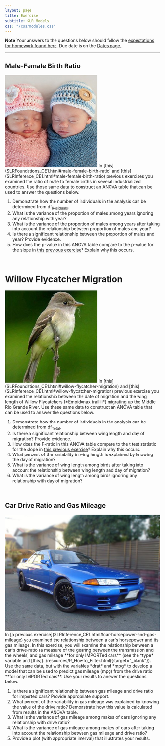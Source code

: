 ```yaml
---
layout: page
title: Exercise
subtitle: SLR Models
css: "/css/modules.css"
---
```


<div class="alert alert-warning">
  <strong>Note</strong> Your answers to the questions below should follow the <a href="../resources/hwformat" target="_blank">expectations for homework found here</a>. Due date is on the <a href="../../resources/Dates-Current" target="_blank">Dates page.</a>
</div>

----

## Male-Female Birth Ratio
<img src="../zimgs/boy-girl-infants.jpg" alt="Decoration" class="img-right">
In [this](SLRFoundations_CE1.html#male-female-birth-ratio) and [this](SLRInference_CE1.html#male-female-birth-ratio) previous exercises you examined the ratio of male to female births in several industrialized countries. Use those same data to construct an ANOVA table that can be used to answer the questions below.

1. Demonstrate how the number of individuals in the analysis can be determined from df<sub>Residuals</sub>.
1. What is the variance of the proportion of males among years ignoring any relationship with year?
1. What is the variance of the proportion of males among years after taking into account the relationship between proportion of males and year?
1. Is there a significant relationship between the proportion of males and year? Provide evidence.
1. How does the p-value in this ANOVA table compare to the p-value for the slope in [this previous exercise](SLRInference_CE1.html#male-female-birth-ratio)? Explain why this occurs.

&nbsp;

# Willow Flycatcher Migration
<img src="../zimgs/willow_flycatcher.jpg" alt="Decoration" class="img-right">
In [this](SLRFoundations_CE1.html#willow-flycatcher-migration) and [this](SLRInference_CE1.html#willow-flycatcher-migration) previous exercise you examined the relationship between the date of migration and the wing length of Willow Flycatchers (*Empidonax traillii*) migrating up the Middle Rio Grande River. Use these same data to construct an ANOVA table that can be used to answer the questions below.

1. Demonstrate how the number of individuals in the analysis can be determined from df<sub>Total</sub>.
1. Is there a significant relationship between wing length and day of migration? Provide evidence.
1. How does the F-ratio in this ANOVA table compare to the t test statistic for the slope in [this previous exercise](SLRInference_CE1.html#willow-flycatcher-migration)? Explain why this occurs.
1. What percent of the variability in wing length is explained by knowing the day of migration?
1. What is the variance of wing length among birds after taking into account the relationship between wing length and day of migration?
1. What is the variance of wing length among birds ignoring any relationship with day of migration?

&nbsp;

## Car Drive Ratio and Gas Mileage
<img src="../zimgs/cars93.jpg" alt="1993 Car" class="img-right">
In [a previous exercise](SLRInference_CE1.html#car-horsepower-and-gas-mileage) you examined the relationship between a car's horsepower and its gas mileage. In this exercise, you will examine the relationship between a car's drive-ratio (a measure of the gearing between the transmission and the wheels) and gas mileage **for only IMPORTed cars** (see the *type* variable and [this](../resources/R_HowTo_Filter.html){:target="_blank"}). Use the same data, but with the variables *drat* and *mpg* to develop a model that can be used to predict gas mileage (mpg) from the drive ratio **for only IMPORTed cars**. Use your results to answer the questions below.

1. Is there a significant relationship between gas mileage and drive ratio for imported cars? Provide appropriate support.
1. What percent of the variability in gas mileage was explained by knowing the value of the drive ratio? Demonstrate how this value is calculated from results in the ANOVA table.
1. What is the variance of gas mileage among makes of cars ignoring any relationship with drive ratio?
1. What is the variance of gas mileage among makes of cars after taking into account the relationship between gas mileage and drive ratio?
1. Provide a plot (with appropriate interval) that illustrates your results.
